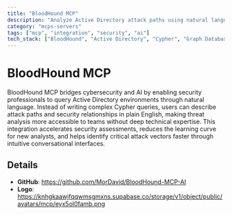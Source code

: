 ```yaml
---
title: "BloodHound MCP"
description: "Analyze Active Directory attack paths using natural language instead of complex Cypher queries."
category: "mcps-servers"
tags: ["mcp", "integration", "security", "ai"]
tech_stack: ["BloodHound", "Active Directory", "Cypher", "Graph Database", "Cybersecurity"]
---
```


# BloodHound MCP

BloodHound MCP bridges cybersecurity and AI by enabling security professionals to query Active Directory environments through natural language. Instead of writing complex Cypher queries, users can describe attack paths and security relationships in plain English, making threat analysis more accessible to teams without deep technical expertise. This integration accelerates security assessments, reduces the learning curve for new analysts, and helps identify critical attack vectors faster through intuitive conversational interfaces.

## Details

- **GitHub**: https://github.com/MorDavid/BloodHound-MCP-AI
- **Logo**: https://knhgkaawjfqqwmsgmxns.supabase.co/storage/v1/object/public/avatars/mcp/eyx5ol0famb.png
